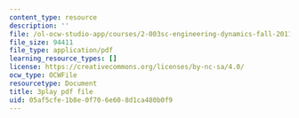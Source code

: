 ```yaml
---
content_type: resource
description: ''
file: /ol-ocw-studio-app/courses/2-003sc-engineering-dynamics-fall-2011/05af5cfe1b8e0f706e608d1ca480b0f9_ZNVvYg1FOPk.pdf
file_size: 94411
file_type: application/pdf
learning_resource_types: []
license: https://creativecommons.org/licenses/by-nc-sa/4.0/
ocw_type: OCWFile
resourcetype: Document
title: 3play pdf file
uid: 05af5cfe-1b8e-0f70-6e60-8d1ca480b0f9
---
```

